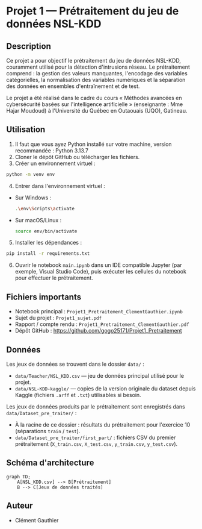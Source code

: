# Projet 1 — Prétraitement du jeu de données NSL-KDD

## Description

Ce projet a pour objectif le prétraitement du jeu de données NSL-KDD, couramment utilisé pour la détection d'intrusions réseau. Le prétraitement comprend : la gestion des valeurs manquantes, l'encodage des variables catégorielles, la normalisation des variables numériques et la séparation des données en ensembles d'entraînement et de test.

Le projet a été réalisé dans le cadre du cours « Méthodes avancées en cybersécurité basées sur l'intelligence artificielle » (enseignante : Mme Hajar Moudoud) à l'Université du Québec en Outaouais (UQO), Gatineau.

## Utilisation

1. Il faut que vous ayez Python installé sur votre machine, version recommandée : Python 3.13.7
2. Cloner le dépôt GitHub ou télécharger les fichiers.
3. Créer un environnement virtuel :

  ```bash
  python -m venv env
  ```

4. Entrer dans l'environnement virtuel :

- Sur Windows :

    ```bash
    .\env\Scripts\activate
    ```

- Sur macOS/Linux :

    ```bash
    source env/bin/activate
    ```

5. Installer les dépendances :

  ```bash
  pip install -r requirements.txt
  ```

6. Ouvrir le notebook `main.ipynb` dans un IDE compatible Jupyter (par exemple, Visual Studio Code), puis exécuter les cellules du notebook pour effectuer le prétraitement.

## Fichiers importants

- Notebook principal : `Projet1_Pretraitement_ClementGauthier.ipynb`
- Sujet du projet : `Projet1_sujet.pdf`
- Rapport / compte rendu : `Projet1_Pretraitement_ClementGauthier.pdf`
- Dépôt GitHub : <https://github.com/gogo25171/Projet1_Pretraitement>

## Données

Les jeux de données se trouvent dans le dossier `data/` :

- `data/Teacher/NSL_KDD.csv` — jeu de données principal utilisé pour le projet.
- `data/NSL-KDD-kaggle/` — copies de la version originale du dataset depuis Kaggle (fichiers `.arff` et `.txt`) utilisables si besoin.

Les jeux de données produits par le prétraitement sont enregistrés dans `data/Dataset_pre_traiter/` :

- À la racine de ce dossier : résultats du prétraitement pour l'exercice 10 (séparations `train` / `test`).
- `data/Dataset_pre_traiter/first_part/` : fichiers CSV du premier prétraitement (`X_train.csv`, `X_test.csv`, `y_train.csv`, `y_test.csv`).

## Schéma d'architecture

```mermaid
graph TD;
    A[NSL_KDD.csv] --> B[Prétraitement]
    B --> C[Jeux de données traités]
```

## Auteur

- Clément Gauthier
